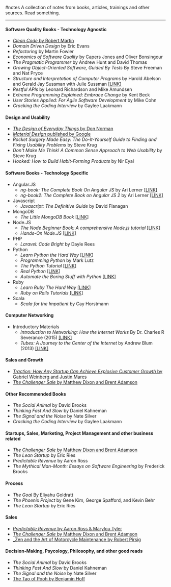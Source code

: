 #notes
A collection of notes from books, articles, trainings and other sources. Read something.
___

#### Software Quality Books - Technology Agnostic
* [_Clean Code_ by Robert Martin](/Clean-Code/main.md)
* _Domain Driven Design_ by Eric Evans
* _Refactoring_ by Martin Fowler
* _Economics of Software Quality_ by Capers Jones and Oliver Bonsingour
* _The Pragmatic Programmer_ by Andrew Hunt and David Thomas
* _Growing Object-Oriented Software, Guided By Tests_ By Steve Freeman and Nat Pryce
* _Structure and Interpretation of Computer Programs_ by Harold Abelson and Gerald Jay Sussman with Julie Sussman [[LINK]](http://mitpress.mit.edu/sicp/full-text/book/book.html)
* _Restful APIs_ by Leonard Richardson and Mike Amundsen
* _Extreme Programming Explained: Embrace Change_ by Kent Beck
* _User Stories Applied: For Agile Software Development_ by Mike Cohn
* _Cracking the Coding Interview_ by Gaylee Laakmann

#### Design and Usability
* [_The Design of Everyday Things_ by Don Norman](DOET/main.md)
* [_Material Design_ published by Google](Material-Design/main.md)
* _Rocket Surgery Made Easy: The Do-It-Yourself Guide to Finding and Fixing Usability Problems_ by Steve Krug
* _Don't Make Me Think! A Common Sense Approach to Web Usability_ by Steve Krug
* _Hooked: How to Build Habit-Forming Products_ by Nir Eyal


#### Software Books - Technology Specific
* Angular.JS
	* _ng-book: The Complete Book On Angular JS_ by Ari Lerner [[LINK]](https://www.ng-book.com/)
	* _ng-book2: The Complete Book on Angular JS 2_ by Ari Lerner [[LINK]](https://www.ng-book.com/2/)
* Javascript
	* _Javascript: The Definitive Guide_ by David Flanagan
* MongoDB
	* _The Little MongoDB Book_ [[LINK]](http://openmymind.net/mongodb.pdf)
* Node.JS
	* _The Node Beginner Book: A comprehensive Node.js tutorial_ [[LINK]](https://leanpub.com/nodebeginner)
	* _Hands-On Node.JS_ [[LINK]](https://leanpub.com/hands-on-nodejs)
* PHP
	* _Laravel: Code Bright_ by Dayle Rees
* Python
	* _Learn Python the Hard Way_ [[LINK]](http://learnpythonthehardway.org/)
	* _Programming Python_ by Mark Lutz
	* _The Python Tutorial_ [[LINK]](https://leanpub.com/python-tutorial-27)
	* _Real Python_ [[LINK]](https://realpython.com/)
	* _Automate the Boring Stuff with Python_ [[LINK]](https://automatetheboringstuff.com/)
* Ruby
	* _Learn Ruby The Hard Way_ [[LINK]](http://learncodethehardway.org/ruby/)
	* _Ruby on Rails Tutorials_ [[LINK]](https://www.railstutorial.org/)
* Scala
	* _Scala for the Impatient_ by Cay Horstmann
	
#### Computer Networking
* Introductory Materials
	* _Introduction to Networking: How the Internet Works_ By Dr. Charles R Severance (2015) [[LINK]](http://do1.dr-chuck.net/net-intro/EN_us/net-intro.pdf)
	* _Tubes: A Journey to the Center of the Internet_ by Andrew Blum (2013) [[LINK]](https://www.amazon.com/Tubes-Journey-Internet-Andrew-Blum/dp/0061994952)

#### Sales and Growth
* [_Traction: How Any Startup Can Achieve Explosive Customer Growth_ by Gabriel Weinberg and Justin Mares](Traction/main.md)
* [_The Challenger Sale_ by Matthew Dixon and Brent Adamson](Challenger-Sale/main.md)

#### Other Recommended Books
* _The Social Animal_ by David Brooks
* _Thinking Fast And Slow_ by Daniel Kahneman
* _The Signal and the Noise_ by Nate Silver
* _Cracking the Coding Interview_ by Gaylee Laakmann

#### Startups, Sales, Marketing, Project Management and other business related
* [_The Challenger Sale_ by Matthew Dixon and Brent Adamson](Challenger-Sale/main.md)
* _The Lean Startup_ by Eric Ries
* _Predictable Revenue_ by Aaron Ross
* _The Mythical Man-Month: Essays on Software Engineering_ by Frederick Brooks

#### Process
* _The Goal_ By Eliyahu Goldratt
* _The Phoenix Project_ by Gene Kim, George Spafford, and Kevin Behr
* _The Lean Startup_ by Eric Ries

#### Sales
* [_Predictable Revenue_ by Aaron Ross & Marylou Tyler](Predictable-Revenue/main.md)
* [_The Challenger Sale_ by Matthew Dixon and Brent Adamson](Challenger-Sale/main.md)
* [_Zen and the Art of Motorcycle Maintenance by Robert Pirsig](Zen-And-Motorcycle-Maintenance/main.md)

#### Decision-Making, Psycology, Philosophy, and other good reads
* _The Social Animal_ by David Brooks
* _Thinking Fast And Slow_ by Daniel Kahneman
* _The Signal and the Noise_ by Nate Silver
* [The Tao of Pooh by Benjamin Hoff](TOP/main.md)

